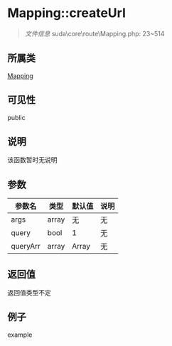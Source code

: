 # Mapping::createUrl

> *文件信息* suda\core\route\Mapping.php: 23~514
## 所属类 

[Mapping](../Mapping.md)

## 可见性

  public  
## 说明

该函数暂时无说明

## 参数

| 参数名 | 类型 | 默认值 | 说明 |
|--------|-----|-------|-------|
| args |  array | 无 | 无 |
| query |  bool | 1 | 无 |
| queryArr |  array | Array | 无 |

## 返回值
返回值类型不定

## 例子

example